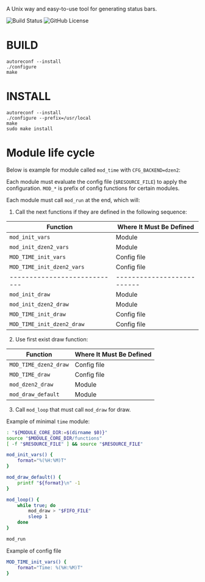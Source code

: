 A Unix way and easy-to-use tool for generating status bars.

![Build Status](https://github.com/osv/nolifebar/actions/workflows/build-and-test.yml/badge.svg)
![GitHub License](https://img.shields.io/github/license/osv/nolifebar)

# BUILD

    autoreconf --install
    ./configure
    make
    
# INSTALL

    autoreconf --install
    ./configure --prefix=/usr/local
    make
    sudo make install

# Module life cycle

Below is example for module called `mod_time` with `CFG_BACKEND=dzen2`:

Each module must evaluate the config file (`$RESOURCE_FILE`) to apply the configuration.
`MOD_*` is prefix of config functions for certain modules.

Each module must call `mod_run` at the end, which will:

1. Call the next functions if they are defined in the following sequence:

| Function                   | Where It Must Be Defined |
|----------------------------|--------------------------|
| `mod_init_vars`            | Module                   |
| `mod_init_dzen2_vars`      | Module                   |
| `MOD_TIME_init_vars`       | Config file              |
| `MOD_TIME_init_dzen2_vars` | Config file              |
|----------------------------|--------------------------|
| `mod_init_draw`            | Module                   |
| `mod_init_dzen2_draw`      | Module                   |
| `MOD_TIME_init_draw`       | Config file              |
| `MOD_TIME_init_dzen2_draw` | Config file              |

2. Use first exist draw function:

| Function              | Where It Must Be Defined |
|-----------------------|--------------------------|
| `MOD_TIME_dzen2_draw` | Config file              |
| `MOD_TIME_draw`       | Config file              |
| `mod_dzen2_draw`      | Module                   |
| `mod_draw_default`    | Module                   |

3. Call `mod_loop` that must call `mod_draw` for draw.

Example of minimal `time` module:

``` sh
: "${MODULE_CORE_DIR:=$(dirname $0)}"
source "$MODULE_CORE_DIR/functions"
[ -f "$RESOURCE_FILE" ] && source "$RESOURCE_FILE"

mod_init_vars() {
    format="%(%H:%M)T"
}

mod_draw_default() {
    printf "${format}\n" -1
}

mod_loop() {
    while true; do
        mod_draw > "$FIFO_FILE"
        sleep 1
    done
}

mod_run
```

Example of config file

``` sh
MOD_TIME_init_vars() {
    format="Time: %(%H:%M)T"
}
```
